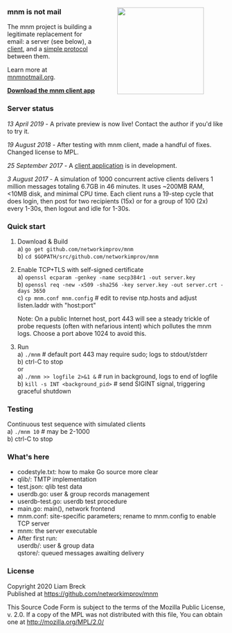 ### mnm is not mail[<img width="200" hspace="50" align="right" src="https://user-images.githubusercontent.com/458838/65545951-535f6980-decb-11e9-8f46-6122198097b0.png">](https://mnmnotmail.org)

The mnm project is building a legitimate replacement for email: 
a server (see below), 
a [client](https://github.com/networkimprov/mnm-hammer), and 
a [simple protocol](Protocol.md) between them.

Learn more at [mnmnotmail.org](https://mnmnotmail.org). 

[**Download the mnm client app**](https://mnmnotmail.org/#quick-start) 


### Server status

_13 April 2019_ -
A private preview is now live! Contact the author if you'd like to try it.

_19 August 2018_ -
After testing with mnm client, made a handful of fixes. Changed license to MPL.

_25 September 2017_ -
A [client application](https://github.com/networkimprov/mnm-hammer) is in development.

_3 August 2017_ -
A simulation of 1000 concurrent active clients 
delivers 1 million messages totaling 6.7GB in 46 minutes. 
It uses ~200MB RAM, <10MB disk, and minimal CPU time. 
Each client runs a 19-step cycle that does login, then post for two recipients (15x) 
or for a group of 100 (2x) every 1-30s, then logout and idle for 1-30s. 


### Quick start

1. Download & Build  
a) `go get github.com/networkimprov/mnm`  
b) `cd $GOPATH/src/github.com/networkimprov/mnm`

1. Enable TCP+TLS with self-signed certificate  
a) `openssl ecparam -genkey -name secp384r1 -out server.key`  
b) `openssl req -new -x509 -sha256 -key server.key -out server.crt -days 3650`  
c) `cp mnm.conf mnm.config` # edit to revise ntp.hosts and adjust listen.laddr with "host:port"

   Note: On a public Internet host, port 443 will see a steady trickle of probe requests 
   (often with nefarious intent) which pollutes the mnm logs. 
   Choose a port above 1024 to avoid this. 

1. Run  
a) `./mnm` # default port 443 may require sudo; logs to stdout/stderr  
b) ctrl-C to stop  
or  
a) `./mnm >> logfile 2>&1 &` # run in background, logs to end of logfile  
b) `kill -s INT <background_pid>` # send SIGINT signal, triggering graceful shutdown


### Testing

Continuous test sequence with simulated clients  
a) `./mnm 10` # may be 2-1000  
b) ctrl-C to stop


### What's here

- codestyle.txt: how to make Go source more clear
- qlib/: TMTP implementation
- test.json: qlib test data
- userdb.go: user & group records management
- userdb-test.go: userdb test procedure
- main.go: main(), network frontend
- mnm.conf: site-specific parameters; rename to mnm.config to enable TCP server
- mnm: the server executable
- After first run:  
  userdb/: user & group data  
  qstore/: queued messages awaiting delivery


### License

Copyright 2020 Liam Breck  
Published at https://github.com/networkimprov/mnm

This Source Code Form is subject to the terms of the Mozilla Public
License, v. 2.0. If a copy of the MPL was not distributed with this
file, You can obtain one at http://mozilla.org/MPL/2.0/

